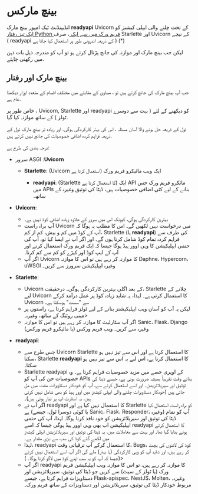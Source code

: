 # بینچ مارکس
انڈیپنڈنٹ ٹیک امپور بینچ مارک **readyapi** Uvicorn کے تحت چلنے والی ایپلی کیشنز کو <a href="https://www.techempower.com/benchmarks/#section=test&runid=7464e520-0dc2-473d-bd34-dbdfd7e85911&hw=ph&test=query&l=zijzen-7" class="external-link" target="_blank"> ایک تیز رفتار Python فریم ورک میں سے ایک </a> ، صرف Starlette اور Uvicorn کے نیچے ( readyapi  کے ذریعہ اندرونی طور پر استعمال کیا جاتا ہے ) (*)

لیکن جب بینچ مارک اور موازنہ کی جانچ پڑتال کرتے ہو تو آپ کو مندرجہ ذیل بات ذہن میں رکھنی چاہئے.

## بینچ مارک اور رفتار

جب آپ بینچ مارک کی جانچ کرتے ہیں تو ، مساوی کے مقابلے میں مختلف اقسام کے متعدد اوزار دیکھنا عام ہے.

خاص طور پر ، Uvicorn, Starlette اور readyapi کو دیکھنے کے لئے ( بہت سے دوسرے ٹولز ) کے ساتھ موازنہ کیا گیا.

ٹول کے ذریعہ حل ہونے والا آسان مسئلہ ، اس کی بہتر کارکردگی ہوگی. اور زیادہ تر بینچ مارک ٹول کے ذریعہ فراہم کردہ اضافی خصوصیات کی جانچ نہیں کرتے ہیں.

درجہ بندی کی طرح ہے:

<ul>
    <li>سرور ASGI :<b>Uvicorn</b></li>
    <ul>
        <li><b>Starlette</b>:  (Uvicorn استعمال کرتا ہے) ایک ویب مائیکرو فریم ورک</li>
        <ul>
            <li><b>readyapi</b>: (Starlette کا استعمال کرتا ہے) ایک API مائکرو فریم ورک جس میں APIs بنانے کے لیے کئی اضافی خصوصیات ہیں، ڈیٹا کی توثیق وغیرہ کے ساتھ۔</li>
        </ul>
    </ul>
</ul>

<ul>
    <li><b>Uvicorn</b>:</li>
    <ul>
        <li>بہترین کارکردگی ہوگی، کیونکہ اس میں سرور کے علاوہ زیادہ اضافی کوڈ نہیں ہے۔</li>
        <li>آپ براہ راست Uvicorn میں درخواست نہیں لکھیں گے۔ اس کا مطلب یہ ہوگا کہ آپ کے کوڈ میں کم و بیش، کم از کم، Starlette (یا <b>readyapi</b>) کی طرف سے فراہم کردہ تمام کوڈ شامل کرنا ہوں گے۔ اور اگر آپ نے ایسا کیا تو، آپ کی حتمی ایپلیکیشن کا وہی اوور ہیڈ ہوگا جیسا کہ ایک فریم ورک استعمال کرنے اور آپ کے ایپ کوڈ اور کیڑے کو کم سے کم کرنا۔</li>
        <li>اگر آپ Uvicorn کا موازنہ کر رہے ہیں تو اس کا موازنہ Daphne، Hypercorn، uWSGI وغیرہ ایپلیکیشن سرورز سے کریں۔</li>
    </ul>
</ul>
<ul>
    <li><b>Starlette</b>:</li>
    <ul>
        <li>Uvicorn کے بعد اگلی بہترین کارکردگی ہوگی۔ درحقیقت، Starlette چلانے کے لیے Uvicorn کا استعمال کرتی ہے۔ لہذا، یہ شاید زیادہ کوڈ پر عمل درآمد کرکے Uvicorn سے "سست" ہوسکتا ہے۔</li>
        <li>لیکن یہ آپ کو آسان ویب ایپلیکیشنز بنانے کے لیے ٹولز فراہم کرتا ہے، راستوں پر مبنی روٹنگ کے ساتھ، وغیرہ۔></li>
        <li>اگر آپ سٹارلیٹ کا موازنہ کر رہے ہیں تو اس کا موازنہ Sanic، Flask، Django وغیرہ سے کریں۔ ویب فریم ورکس (یا مائیکرو فریم ورکس)</li>
    </ul>
</ul>
<ul>
    <li><b>readyapi</b>:</li>
    <ul>
        <li>جس طرح سے Uvicorn Starlette کا استعمال کرتا ہے اور اس سے تیز نہیں ہو سکتا، Starlette <b>readyapi</b> کا استعمال کرتا ہے، اس لیے یہ اس سے تیز نہیں ہو سکتا۔</li>
        <li>Starlette readyapi کے اوپری حصے میں مزید خصوصیات فراہم کرتا ہے۔ وہ خصوصیات جن کی آپ کو APIs بناتے وقت تقریباً ہمیشہ ضرورت ہوتی ہے، جیسے ڈیٹا کی توثیق اور سیریلائزیشن۔ اور اسے استعمال کرنے سے، آپ کو خودکار دستاویزات مفت میں مل جاتی ہیں (خودکار دستاویزات چلنے والی ایپلی کیشنز میں اوور ہیڈ کو بھی شامل نہیں کرتی ہیں، یہ اسٹارٹ اپ پر تیار ہوتی ہیں)۔</li>
        <li>اگر آپ نے readyapi کا استعمال نہیں کیا ہے اور Starlette کو براہ راست استعمال کیا ہے (یا کوئی دوسرا ٹول، جیسے Sanic، Flask، Responder، وغیرہ) آپ کو تمام ڈیٹا کی توثیق اور سیریلائزیشن کو خود نافذ کرنا ہوگا۔ لہذا، آپ کی حتمی ایپلیکیشن اب بھی وہی اوور ہیڈ ہوگی جیسا کہ اسے readyapi کا استعمال کرتے ہوئے بنایا گیا تھا۔ اور بہت سے معاملات میں، یہ ڈیٹا کی توثیق اور سیریلائزیشن ایپلی کیشنز میں لکھے گئے کوڈ کی سب سے بڑی مقدار ہے۔</li>
        <li>لہذا، readyapi کا استعمال کرکے آپ ترقیاتی وقت، Bugs، کوڈ کی لائنوں کی بچت کر رہے ہیں، اور شاید آپ کو وہی کارکردگی (یا بہتر) ملے گی اگر آپ اسے استعمال نہیں کرتے (جیسا کہ آپ کو یہ سب اپنے کوڈ میں لاگو کرنا ہوگا۔ )></li>
        <li>اگر آپ readyapi کا موازنہ کر رہے ہیں، تو اس کا موازنہ ویب ایپلیکیشن فریم ورک (یا ٹولز کے سیٹ) سے کریں جو ڈیٹا کی توثیق، سیریلائزیشن اور دستاویزات فراہم کرتا ہے، جیسے Flask-apispec، NestJS، Molten، وغیرہ۔ مربوط خودکار ڈیٹا کی توثیق، سیریلائزیشن اور دستاویزات کے ساتھ فریم ورک۔</li>
    </ul>
</ul>
